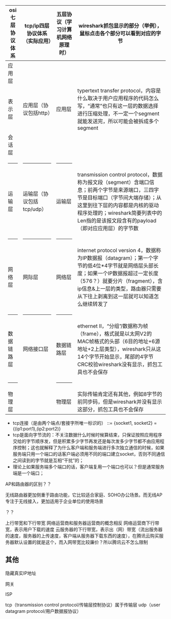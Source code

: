 |osi七层协议体系|tcp/ip四层协议体系（实际应用）|五层协议（学习计算机网络原理时）|wireshark抓包显示的部分（举例），鼠标点击各个部分可以看到对应的字节|
|-|-|-|-|
|应用层|
|表示层|应用层（协议包括http）|应用层|typertext transfer protocol，内容是什么取决于用户应用程序的代码怎么写，“通常”也只有这一层的数据选择进行压缩处理，不一定一个segment就能发送完，所以可能会被拆成多个segment|
|会话层|
|<hr>|<hr>|<hr>|
|运输层|运输层（协议包括tcp/udp）|运输层|transmission control protocol，数据称为报文段（segment）含端口信息；前两个字节是来源端口，三四字节是目标端口（字节间大端存储）；从这里到往下层的内容都是内核的驱动程序处理的；wireshark简要列表中的Len指的是该报文段含有的payload（即对应应用层）的字节数|
|<hr>|<hr>|<hr>|
|网络层|网际层|网络层|internet protocol version 4，数据称为IP数据报（datagram）；第一个字节的低4位*4字节就是网络层头部长度；如果一个IP数据报超过一定长度（576？）就要分片（fragment），含ip信息&上一层的类型，路由器只需要从下往上剥离到这一层就可以知道怎么继续转发了|
|<hr>|<hr>|<hr>|
|数据链路层|网络接口层|数据链路层|ethernet II，“分组”/数据称为帧（frame），格式就是以太网V2的MAC帧格式的头部（6目的地址+6源地址+2上层类型），wireshark只从这14个字节开始显示，尾部的4字节CRC校验wireshark没有显示，抓包工具也不会保存|
|<hr>| |<hr>|
|物理层| |物理层|实际传输肯定还有其他，例如8字节的前同步码，但是wireshark并没有显示这部分，抓包工具也不会保存|


- tcp连接（是由两个端点/套接字所唯一标识的） ::= {socket1, socket2} = {(ip1:port1),(ip2:port2)}
- tcp是面向字节流的：不关注数据什么时候时候算结束，只保证按照应用程序交给的字节顺序发，但是积累多少字节再发还是每次发多少字节都不由应用程序控制；这也就解释了为什么客户端和服务端进行多次独立通信的时候，如果服务端只用一个端口的话客户端必须用不同的端口建立socket，否则不同通信之间读到的字节就是互相“干扰”的；
- 理论上如果服务端多个端口的话，客户端复用一个端口也可以？但是通常服务端是一个端口；








AP和路由器的区别？？

无线路由器更加侧重于路由功能，它比较适合家庭、SOHO办公场景。而无线AP专注于无线接入，更加适用于企业单位的使用场景

？？

上行带宽和下行带宽
网络运营商和服务器运营商的概念相反
网络运营商下行带宽，表示用户下载的速度
云服务器的下行带宽，表示出（网）带宽（流出服务器的速度，服务器的上传速度，客户端从服务器下载东西的速度），在腾讯云购买服务器默认设置的就是这个，而入网带宽比较廉价？所以腾讯云不怎么限制


## 其他
隐藏真实IP地址

网关

ISP


tcp（transmission control protocol/传输层控制协议）属于传输层
udp（user datagram protocol/用户数据报协议）